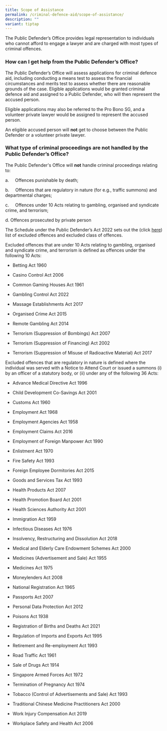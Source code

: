 ```yaml
---
title: Scope of Assistance
permalink: /criminal-defence-aid/scope-of-assistance/
description: ""
variant: tiptap
---
```

<p>The Public Defender’s Office provides legal representation to individuals
who cannot afford to engage a lawyer and are charged with most types of
criminal offences.</p>
<h3>How can I get help from the Public Defender’s Office?</h3>
<p>The Public Defender’s Office will assess applications for criminal defence
aid, including conducting a means test to assess the financial circumstances
and merits test to assess whether there are reasonable grounds of the case.
Eligible applications would be granted criminal defence aid and assigned
to a Public Defender, who will then represent the accused person.</p>
<p>Eligible applications may also be referred to the Pro Bono SG, and a volunteer
private lawyer would be assigned to represent the accused person.</p>
<p>An eligible accused person will <strong>not</strong> get to choose between
the Public Defender or a volunteer private lawyer.</p>
<h3>What type of criminal proceedings are not handled by the Public Defender’s Office?</h3>
<p>The Public Defender's Office will <strong>not</strong> handle criminal proceedings
relating to:</p>
<p>a.&nbsp;&nbsp;&nbsp;&nbsp; Offences punishable by death;</p>
<p>b.&nbsp;&nbsp;&nbsp;&nbsp; Offences that are regulatory in nature (for
e.g., traffic summons) and departmental charges;</p>
<p>c.&nbsp;&nbsp;&nbsp;&nbsp; Offences under 10 Acts relating to gambling,
organised and syndicate crime, and terrorism;</p>
<p>d. Offences prosecuted by private person</p>
<p>The Schedule under the Public Defender’s Act 2022 sets out the (click
<a href="/files/Public%20Defenders%20Act%202022.pdf" rel="noopener noreferrer nofollow" target="_blank">here</a>) list of excluded offences and excluded class of offences.</p>
<p>Excluded offences that are under 10 Acts relating to gambling, organised
and syndicate crime, and terrorism is defined as offences under the following
10 Acts:</p>
<ul data-tight="true" class="tight">
<li>
<p>Betting Act 1960</p>
</li>
<li>
<p>Casino Control Act 2006</p>
</li>
<li>
<p>Common Gaming Houses Act 1961</p>
</li>
<li>
<p>Gambling Control Act 2022</p>
</li>
<li>
<p>Massage Establishments Act 2017</p>
</li>
<li>
<p>Organised Crime Act 2015</p>
</li>
<li>
<p>Remote Gambling Act 2014</p>
</li>
<li>
<p>Terrorism (Suppression of Bombings) Act 2007</p>
</li>
<li>
<p>Terrorism (Suppression of Financing) Act 2002</p>
</li>
<li>
<p>Terrorism (Suppression of Misuse of Radioactive Material) Act 2017</p>
</li>
</ul>
<p>Excluded offences that are regulatory in nature is defined where the individual
was served with a Notice to Attend Court or issued a summons (i) by an
officer of a statutory body, or (ii) under any of the following 36 Acts:</p>
<ul data-tight="true" class="tight">
<li>
<p>Advance Medical Directive Act 1996</p>
</li>
<li>
<p>Child Development Co-Savings Act 2001</p>
</li>
<li>
<p>Customs Act 1960</p>
</li>
<li>
<p>Employment Act 1968</p>
</li>
<li>
<p>Employment Agencies Act 1958</p>
</li>
<li>
<p>Employment Claims Act 2016</p>
</li>
<li>
<p>Employment of Foreign Manpower Act 1990</p>
</li>
<li>
<p>Enlistment Act 1970</p>
</li>
<li>
<p>Fire Safety Act 1993</p>
</li>
<li>
<p>Foreign Employee Dormitories Act 2015</p>
</li>
<li>
<p>Goods and Services Tax Act 1993</p>
</li>
<li>
<p>Health Products Act 2007</p>
</li>
<li>
<p>Health Promotion Board Act 2001</p>
</li>
<li>
<p>Health Sciences Authority Act 2001</p>
</li>
<li>
<p>Immigration Act 1959</p>
</li>
<li>
<p>Infectious Diseases Act 1976</p>
</li>
<li>
<p>Insolvency, Restructuring and Dissolution Act 2018</p>
</li>
<li>
<p>Medical and Elderly Care Endowment Schemes Act 2000</p>
</li>
<li>
<p>Medicines (Advertisement and Sale) Act 1955</p>
</li>
<li>
<p>Medicines Act 1975</p>
</li>
<li>
<p>Moneylenders Act 2008</p>
</li>
<li>
<p>National Registration Act 1965</p>
</li>
<li>
<p>Passports Act 2007</p>
</li>
<li>
<p>Personal Data Protection Act 2012</p>
</li>
<li>
<p>Poisons Act 1938</p>
</li>
<li>
<p>Registration of Births and Deaths Act 2021</p>
</li>
<li>
<p>Regulation of Imports and Exports Act 1995</p>
</li>
<li>
<p>Retirement and Re-employment Act 1993</p>
</li>
<li>
<p>Road Traffic Act 1961</p>
</li>
<li>
<p>Sale of Drugs Act 1914</p>
</li>
<li>
<p>Singapore Armed Forces Act 1972</p>
</li>
<li>
<p>Termination of Pregnancy Act 1974</p>
</li>
<li>
<p>Tobacco (Control of Advertisements and Sale) Act 1993</p>
</li>
<li>
<p>Traditional Chinese Medicine Practitioners Act 2000</p>
</li>
<li>
<p>Work Injury Compensation Act 2019</p>
</li>
<li>
<p>Workplace Safety and Health Act 2006</p>
</li>
</ul>
<p></p>
